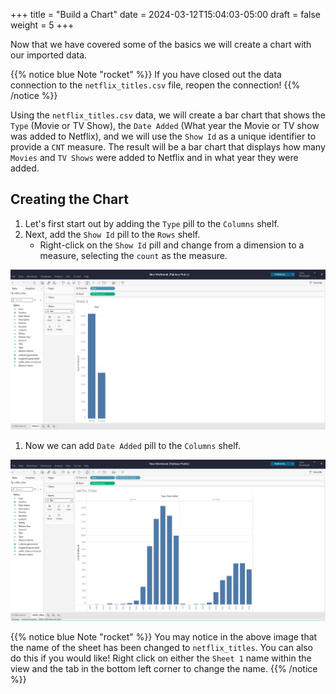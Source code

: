 +++
title = "Build a Chart"
date = 2024-03-12T15:04:03-05:00
draft = false
weight = 5
+++

Now that we have covered some of the basics we will create a chart with our imported data.

{{% notice blue Note "rocket" %}}
If you have closed out the data connection to the `netflix_titles.csv` file, reopen the connection!
{{% /notice %}}

Using the `netflix_titles.csv` data, we will create a bar chart that shows the `Type` (Movie or TV Show), the `Date Added` (What year the Movie or TV show was added to Netflix), and we will use the `Show Id` as a unique identifier to provide a `CNT` measure. The result will be a bar chart that displays how many `Movies` and `TV Shows` were added to Netflix and in what year they were added.

## Creating the Chart

1. Let's first start out by adding the `Type` pill to the `Columns` shelf.
1. Next, add the `Show Id` pill to the `Rows` shelf.
    - Right-click on the `Show Id` pill and change from a dimension to a measure, selecting the `count` as the measure.

![Visual of a tableau workbook with the Type as a column, and Show Id as a measure of count as a row](pictures/type-show-id-checkpoint.png?classes=border)

1. Now we can add `Date Added` pill to the `Columns` shelf.

![Visual of tableau workbook with the Type and Date Added as columns, and Show ID as a measure of count as a row](pictures/date-added-checkpoint.png?classes=border)

{{% notice blue Note "rocket" %}}
You may notice in the above image that the name of the sheet has been changed to `netflix_titles`. You can also do this if you would like! Right click on either the `Sheet 1` name within the view and the tab in the bottom left corner to change the name.
{{% /notice %}}